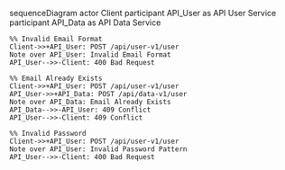 sequenceDiagram
    actor Client
    participant API_User as API User Service
    participant API_Data as API Data Service

    %% Invalid Email Format
    Client->>+API_User: POST /api/user-v1/user
    Note over API_User: Invalid Email Format
    API_User-->>-Client: 400 Bad Request

    %% Email Already Exists
    Client->>+API_User: POST /api/user-v1/user
    API_User->>+API_Data: POST /api/data-v1/user
    Note over API_Data: Email Already Exists
    API_Data-->>-API_User: 409 Conflict
    API_User-->>-Client: 409 Conflict

    %% Invalid Password
    Client->>+API_User: POST /api/user-v1/user
    Note over API_User: Invalid Password Pattern
    API_User-->>-Client: 400 Bad Request